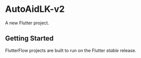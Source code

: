 # AutoAidLK-v2

A new Flutter project.

## Getting Started

FlutterFlow projects are built to run on the Flutter _stable_ release.

